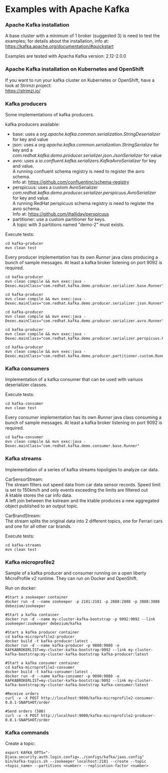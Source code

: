 # Examples with Apache Kafka


### Apache Kafka installation ###

A base cluster with a minimum of 1 broker (suggested 3) is need to test the examples; for details about the installation, info at:<br>
https://kafka.apache.org/documentation/#quickstart

Examples are tested with Apacha Kafka version:
2.12-2.0.0

### Apache Kafka installation on Kubernetes and OpenShift ###

If you want to run your kafka cluster on Kubernetes or OpenShift, have a look at Strimzi project:<br>
https://strimzi.io/

### Kafka producers ###

Some implementations of kafka producers.

kafka producers available:
  - base: uses a *org.apache.kafka.common.serialization.StringDeserializer* for key and value
  - json: uses a *org.apache.kafka.common.serialization.StringSerialize* for key and a *com.redhat.kafka.demo.producer.serializer.json.JsonSerializer* for value
  - avro: uses a *io.confluent.kafka.serializers.KafkaAvroSerializer* for key and value.<br>
  A running confluent schema registry is need to register the avro schema. <br>
  Info at: https://github.com/confluentinc/schema-registry
  - perspicuus: uses a custom AvroSerializer *com.redhat.kafka.demo.producer.serializer.perspicuus.AvroSerializer* for key and value.<br>
  A running RedHat perspicuus schema registry is need to register the avro schema.<br>
  Info at: https://github.com/jhalliday/perspicuus
  - partitioner: use a custom partitioner for keys.<br>
  A topic with 3 partitions named "demo-2" must exists.

Execute tests:
```
cd kafka-producer
mvn clean test
```

Every producer implementation has its own *Runner* java class producing a bunch of sample messages.
At least a kafka broker listening on port 9092 is required.

```
cd kafka-producer
mvn clean compile && mvn exec:java -Dexec.mainClass="com.redhat.kafka.demo.producer.serializer.base.Runner"
```

```
cd kafka-producer
mvn clean compile && mvn exec:java -Dexec.mainClass="com.redhat.kafka.demo.producer.serializer.json.Runner"
```

```
cd kafka-producer
mvn clean compile && mvn exec:java -Dexec.mainClass="com.redhat.kafka.demo.producer.serializer.avro.Runner"
```

```
cd kafka-producer
mvn clean compile && mvn exec:java -Dexec.mainClass="com.redhat.kafka.demo.producer.serializer.perspicuus.Runner"
```

```
cd kafka-producer
mvn clean compile && mvn exec:java -Dexec.mainClass="com.redhat.kafka.demo.producer.partitioner.custom.Runner"
```


### Kafka consumers ###

Implementation of a kafka consumer that can be used with variuos deserializer classes.

Execute tests:
```
cd kafka-consumer
mvn clean test
```

Every consumer implementation has its own *Runner* java class consuming a bunch of sample messages.
At least a kafka broker listening on port 9092 is required.

```
cd kafka-consumer
mvn clean compile && mvn exec:java -Dexec.mainClass="com.redhat.kafka.demo.consumer.base.Runner"
```

### Kafka streams ###

Implementation of a series of kafka streams topoligies to analyze car data.<br>

CarSensorStream:<br>
The stream filters out speed data from car data sensor records. Speed limit is set to 150km/h and only events exceeding the limits are filtered out<br>
A ktable stores the car info data.<br>
A left join between the kstream and the ktable produces a new aggregated object published to an output topic.

CarBrandStream:<br>
The stream splits the original data into 2 different topics, one for Ferrari cars and one for all other car brands.

Execute tests:
```
cd kafka-streams
mvn clean test
```

### Kafka microprofile2 ###

Sample of a kafka producer and consumer running on a open liberty MicroProfile v2 runtime.
They can run on Docker and OpenShift.

Run on docker:
```
#Start a zookeeper container
docker run -d --name zookeeper -p 2181:2181 -p 2888:2888 -p 3888:3888 debezium/zookeeper

#Start a kafka container
docker run -d --name my-cluster-kafka-bootstrap -p 9092:9092 --link zookeeper:zookeeper debezium/kafka

#Start a kafka producer container
cd kafka-microprofile2-producer
docker build -t kafka-producer:latest .
docker run -d --name kafka-producer -p 9080:9080 -e KAFKABROKERLIST=my-cluster-kafka-bootstrap:9092 --link my-cluster-kafka-bootstrap:my-cluster-kafka-bootstrap kafka-producer:latest

#Start a kafka consumer container
cd kafka-microprofile2-consumer
docker build -t kafka-consumer:latest .
docker run -d --name kafka-consumer -p 9090:9080 -e KAFKABROKERLIST=my-cluster-kafka-bootstrap:9092 --link my-cluster-kafka-bootstrap:my-cluster-kafka-bootstrap kafka-consumer:latest

#Receive orders
curl -v -X POST http://localhost:9090/kafka-microprofile2-consumer-0.0.1-SNAPSHOT/order

#Send orders (500)
curl -v -X POST http://localhost:9080/kafka-microprofile2-producer-0.0.1-SNAPSHOT/order
```


### Kafka commands ###

Create a topic:

```
export KAFKA_OPTS="-Djava.security.auth.login.config=../configs/kafka/jaas.config"
bin/kafka-topics.sh --zookeeper localhost:2181 --create --topic <topic_name> --partitions <number> --replication-factor <number>
```
